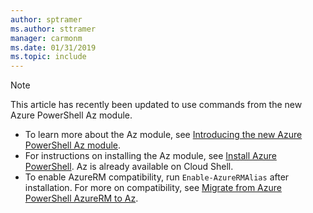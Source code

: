 ```yaml
---
author: sptramer
ms.author: sttramer
manager: carmonm
ms.date: 01/31/2019
ms.topic: include
---
```

> [!NOTE]
>
> This article has recently been updated to use commands from the new Azure PowerShell Az
> module. 
>
> * To learn more about the Az module, see [Introducing the new Azure PowerShell Az module](/powershell/azure/new-azureps-module-az).
> * For instructions on installing the Az module, see [Install Azure PowerShell](/powershell/azure/install-az-ps). Az is already available
>   on Cloud Shell.
> * To enable AzureRM compatibility, run `Enable-AzureRMAlias` after installation.
>   For more on compatibility, see [Migrate from Azure PowerShell AzureRM to Az](/powershell/azure/migrate-from-azurerm-to-az).

